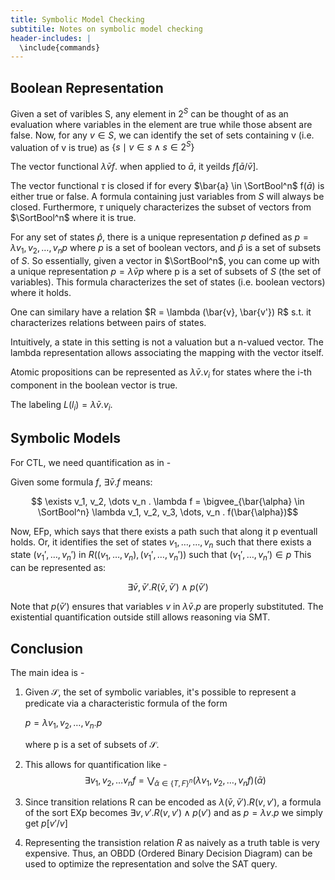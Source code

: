 ```yaml
---
title: Symbolic Model Checking
subtitile: Notes on symbolic model checking
header-includes: |
  \include{commands}
---
```






Boolean Representation
----------------------

Given a set of varibles S, any element in $2^S$
can be thought of as an evaluation where variables
in the element are true while those absent are false.
Now, for any $v \in S$, we can identify the
set of sets containing v (i.e. valuation of v is true)
as $\{ s \mid v \in s \wedge s \in 2^S \}$


The vector functional $\lambda \bar{v} f$.
when applied to $\bar{a}$, it yeilds $f[\bar{a} / \bar{v}]$.

The vector functional $\tau$ is closed if for every $\bar{a} \in \SortBool^n$
f($\bar{a}$) is either true or false. A formula containing just
variables from $S$ will always be closed.
Furthermore, $\tau$ uniquely characterizes the subset of vectors
from $\SortBool^n$ where it is true.

For any set of states $\hat{p}$, there is a unique
representation $p$ defined as $p = \lambda v_1, v_2, \dots, v_n p$
where $\mathit{p}$ is a set of boolean vectors, and $\hat{p}$
is a set of subsets of $S$.
So essentially, given a vector in $\SortBool^n$,
you can come up with a unique representation
$p = \lambda \bar{v} p$ where p is a set of subsets of $S$
(the set of variables). This formula characterizes the
set of states (i.e. boolean vectors) where it holds.


One can similary have a relation $R = \lambda (\bar{v}, \bar{v'}) R$
s.t. it characterizes relations between pairs of states.

Intuitively, a state in this setting is not a valuation but
a n-valued vector. The lambda representation allows
associating the mapping with the vector itself.

Atomic propositions can be represented as
$\lambda \bar{v} . v_i$ for states where the i-th
component in the boolean vector is true.

The labeling $L(l_i) = \lambda \bar{v} . v_i$.

Symbolic Models
---------------


For CTL, we need quantification as in -

Given some formula $f$, $\exists \bar{v} . f$
means:

$$ \exists v_1, v_2, \dots v_n . \lambda f = \bigvee_{\bar{\alpha} \in
\SortBool^n} \lambda v_1, v_2, v_3, \dots, v_n . f(\bar{\alpha})$$


Now, EFp, which says that there exists a path such that
along it p eventuall holds. Or, it identifies the set of
states $v_1, \dots, \dots, v_n$ such that there exists
a state $(v_1', \dots, v_n')$ in $R((v_1, \dots, v_n), (v_1', \dots, v_n'))$
such that $(v_1', \dots, v_n') \in p$
This can be represented as:

$$ \exists \bar{v}, \bar{v}' . R(\bar{v}, \bar{v}') \wedge p(\bar{v}')$$

Note that $p(\bar{v}')$ ensures that variables $v$ in $\lambda \bar{v} . p$
are properly substituted. The existential quantification outside
still allows reasoning via SMT.

Conclusion
----------

The main idea is -

 1. Given $\mathcal{S}$, the set of symbolic variables, it's
    possible to represent a predicate via a characteristic
    formula of the form

    $p = \lambda v_1, v_2, \dots, v_n . p$

    where p is a set of subsets of $\mathcal{S}$.

  2. This allows for quantification like -
     $$\exists v_1, v_2, \dots v_n f = \bigvee_{\bar{\alpha} \in \{T,
     F\}^n}(\lambda v_1, v_2, \dots, v_n f)(\bar{\alpha})$$

  3. Since transition relations R can be encoded as
      $\lambda (\bar{v},\bar{v}') . R(v, v')$, a formula
      of the sort EXp becomes $\exists v, v' . R(v, v') \wedge p(v')$
      and as $p = \lambda v.p$ we simply get $p[v'/v]$

  4. Representing the transistion relation $R$ as
     naively as a truth table is very expensive. Thus,
     an OBDD (Ordered Binary Decision Diagram) can be used
     to optimize the representation and solve the SAT query.







